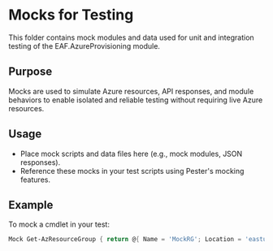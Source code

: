 # Mocks for Testing

This folder contains mock modules and data used for unit and integration testing of the EAF.AzureProvisioning module.

## Purpose

Mocks are used to simulate Azure resources, API responses, and module behaviors to enable isolated and reliable testing without requiring live Azure resources.

## Usage

- Place mock scripts and data files here (e.g., mock modules, JSON responses).
- Reference these mocks in your test scripts using Pester's mocking features.

## Example

To mock a cmdlet in your test:

```powershell
Mock Get-AzResourceGroup { return @{ Name = 'MockRG'; Location = 'eastus' } }
```
